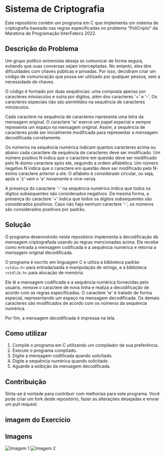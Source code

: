 # Sistema de Criptografia

Este repositório contém um programa em C que implementa um sistema de criptografia baseado nas regras especificadas no problema "PoliCripto" da Maratona de Programação InterFatecs 2022.

## Descrição do Problema

Um grupo político extremista deseja se comunicar de forma segura, evitando que suas conversas sejam interceptadas. No entanto, eles têm dificuldades com chaves públicas e privadas. Por isso, decidiram criar um código de comunicação que possa ser utilizado por qualquer pessoa, sem a necessidade de chaves.

O código é formado por duas sequências: uma composta apenas por caracteres minúsculos e outra por dígitos, além dos caracteres '+' e '-'. Os caracteres especiais não são permitidos na sequência de caracteres minúsculos.

Cada caractere na sequência de caracteres representa uma letra da mensagem original. O caractere 'w' exerce um papel especial e sempre representa um espaço na mensagem original. Assim, a sequência de caracteres pode ser inicialmente modificada para representar a mensagem decodificada corretamente.

Os números na sequência numérica indicam quantos caracteres acima ou abaixo cada caractere da sequência de caracteres deve ser modificado. Um número positivo N indica que o caractere em questão deve ser modificado pelo N-ésimo caractere após ele, seguindo a ordem alfabética. Um número negativo N indica que o caractere em questão deve ser modificado pelo N-ésimo caractere anterior a ele. O alfabeto é considerado circular, ou seja, após o 'z' vem o 'a' novamente e vice-versa.

A presença do caractere '-' na sequência numérica indica que todos os dígitos subsequentes são considerados negativos. Da mesma forma, a presença do caractere '+' indica que todos os dígitos subsequentes são considerados positivos. Caso não haja nenhum caractere '-', os números são considerados positivos por padrão.

## Solução

O programa desenvolvido neste repositório implementa a decodificação da mensagem criptografada usando as regras mencionadas acima. Ele recebe como entrada a mensagem codificada e a sequência numérica e retorna a mensagem original decodificada.

O programa é escrito em linguagem C e utiliza a biblioteca padrão `<stdio.h>` para entrada/saída e manipulação de strings, e a biblioteca `<stdlib.h>` para alocação de memória.

Ele lê a mensagem codificada e a sequência numérica fornecidas pelo usuário, remove o caractere de nova linha e realiza a decodificação de acordo com as regras especificadas. O caractere 'w' é tratado de forma especial, representando um espaço na mensagem decodificada. Os demais caracteres são modificados de acordo com os números da sequência numérica.

Por fim, a mensagem decodificada é impressa na tela.

## Como utilizar

1. Compile o programa em C utilizando um compilador de sua preferência.
2. Execute o programa compilado.
3. Digite a mensagem codificada quando solicitado.
4. Digite a sequência numérica quando solicitado.
5. Aguarde a exibição da mensagem decodificada.

## Contribuição

Sinta-se à vontade para contribuir com melhorias para este programa. Você pode criar um fork deste repositório, fazer as alterações desejadas e enviar um pull request.

## imagem do Exercício

## Imagens

![Imagem 1](sistema_de_Criptografia/file_one.jpeg)
![Imagem 2](sistema_de_Criptografia/file_two.jpeg)

